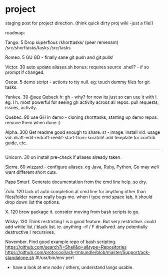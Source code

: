 # project

staging post for project direction. (think quick dirty proj wiki -just a file!)

roadmap:

Tango. 5
Drop superflous /shorttasks/ (peer remenant)
/src/shorttasks/tasks
/src/tasks

Romeo. 5
GU GD - finally sane git push and git pulls!

Victor. 30
auto update aliases.sh
bonus:
requires source .shell? - if so prompt if changed.

Oscar. 5
demo script - actions to tty null.
eg: touch dummy files for git tasks.

Yankee. 30 @see Qebeck
h: gh - why? for now its just so can use it with l. eg. l h.
most powerful for seeing gh activity across all repos. pull requests, issues, activity.

Quebec. 90
use GH in demo -
cloning shorttasks,
starting up demo repos.
remove them when done :)

Alpha. 300
Get readme good enough to share.
st - image.
install vid.
usage vid.
draft-edit-redraft-reedit-start-from-scratch!
add template for contrib guide, etc.

---

Unicorn. 30
on install pre-check if aliases already taken.

Sierra. 60
wizzard - configure aliases.
eg Java, Ruby, Python, Go may well want different short cuts.

Papa Smurf.
Generate documentation from the cmd line help.
so dry.

Zulu. 120
lack of auto completion at cmd line for anything other than files/folder names really bugs me.
when i type
cmd space tab, it should drop down list the options.

X. 120
brew package it.
consider moving from bash scripts to go.

Wisky. 120
Think restricting l is a good feature. But very restrictive.
could add white list / black list.
ie. anything -rf / F disallwed. any potentially destructive / recursives.

November.
Find good example repo of bash scripting.
https://github.com/search?l=Shell&q=a&type=Repositories
https://github.com/protocool/ack-tmbundle/blob/master/Support/ack-standalone.sh
#!/usr/bin/env perl

- have a look at env node / others, understand langs usable.
